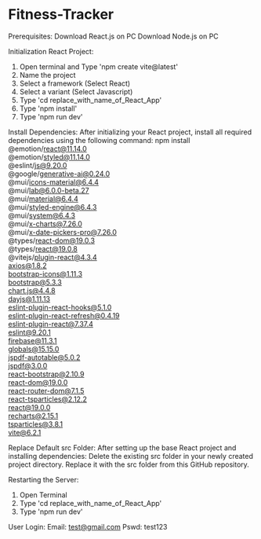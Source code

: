 # Fitness-Tracker

Prerequisites:
Download React.js on PC
Download Node.js on PC

Initialization React Project:
1. Open terminal and Type 'npm create vite@latest'
2. Name the project
3. Select a framework (Select React)
4. Select a variant (Select Javascript)
5. Type 'cd  replace_with_name_of_React_App'
6. Type 'npm install'
7. Type 'npm run dev'

Install Dependencies:
After initializing your React project, install all required dependencies using the following command:
npm install \
@emotion/react@11.14.0 \
@emotion/styled@11.14.0 \
@eslint/js@9.20.0 \
@google/generative-ai@0.24.0 \
@mui/icons-material@6.4.4 \
@mui/lab@6.0.0-beta.27 \
@mui/material@6.4.4 \
@mui/styled-engine@6.4.3 \
@mui/system@6.4.3 \
@mui/x-charts@7.26.0 \
@mui/x-date-pickers-pro@7.26.0 \
@types/react-dom@19.0.3 \
@types/react@19.0.8 \
@vitejs/plugin-react@4.3.4 \
axios@1.8.2 \
bootstrap-icons@1.11.3 \
bootstrap@5.3.3 \
chart.js@4.4.8 \
dayjs@1.11.13 \
eslint-plugin-react-hooks@5.1.0 \
eslint-plugin-react-refresh@0.4.19 \
eslint-plugin-react@7.37.4 \
eslint@9.20.1 \
firebase@11.3.1 \
globals@15.15.0 \
jspdf-autotable@5.0.2 \
jspdf@3.0.0 \
react-bootstrap@2.10.9 \
react-dom@19.0.0 \
react-router-dom@7.1.5 \
react-tsparticles@2.12.2 \
react@19.0.0 \
recharts@2.15.1 \
tsparticles@3.8.1 \
vite@6.2.1


Replace Default src Folder:
After setting up the base React project and installing dependencies:
Delete the existing src folder in your newly created project directory.
Replace it with the src folder from this GitHub repository.


Restarting the Server:
1. Open Terminal
2. Type 'cd  replace_with_name_of_React_App'
3. Type 'npm run dev'


User Login:
Email: test@gmail.com
Pswd: test123


